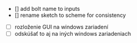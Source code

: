 - [] add bolt name to inputs
- [] rename sketch to scheme for consistency

- [ ] rozloženie GUI na windows zariadení
- [ ] odskúšať to aj na iných windows zariadeniach